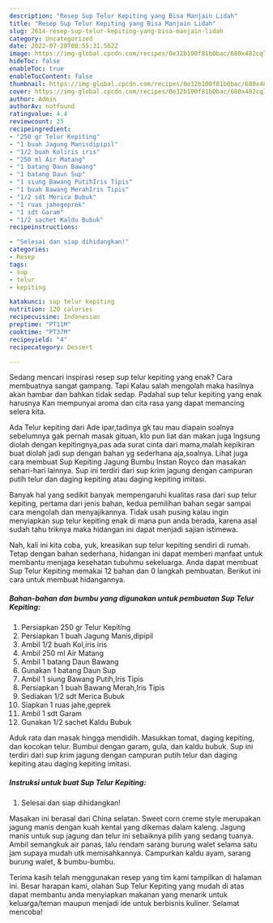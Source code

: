 ```yaml
---
description: "Resep Sup Telur Kepiting yang Bisa Manjain Lidah"
title: "Resep Sup Telur Kepiting yang Bisa Manjain Lidah"
slug: 2614-resep-sup-telur-kepiting-yang-bisa-manjain-lidah
category: Uncategorized
date: 2022-07-20T08:55:31.562Z
image: https://img-global.cpcdn.com/recipes/0e32b100f81b0bac/680x482cq70/sup-telur-kepiting-foto-resep-utama.jpg
hideToc: false
enableToc: true
enableTocContent: false
thumbnail: https://img-global.cpcdn.com/recipes/0e32b100f81b0bac/680x482cq70/sup-telur-kepiting-foto-resep-utama.jpg
cover: https://img-global.cpcdn.com/recipes/0e32b100f81b0bac/680x482cq70/sup-telur-kepiting-foto-resep-utama.jpg
author: Admin
authorAv: notfound
ratingvalue: 4.4
reviewcount: 25
recipeingredient:
- "250 gr Telur Kepiting"
- "1 buah Jagung Manisdipipil"
- "1/2 buah Koliris iris"
- "250 ml Air Matang"
- "1 batang Daun Bawang"
- "1 batang Daun Sup"
- "1 siung Bawang PutihIris Tipis"
- "1 buah Bawang MerahIris Tipis"
- "1/2 sdt Merica Bubuk"
- "1 ruas jahegeprek"
- "1 sdt Garam"
- "1/2 sachet Kaldu Bubuk"
recipeinstructions:

- "Selesai dan siap dihidangkan!"
categories:
- Resep
tags:
- sup
- telur
- kepiting

katakunci: sup telur kepiting 
nutrition: 120 calories
recipecuisine: Indonesian
preptime: "PT11M"
cooktime: "PT37M"
recipeyield: "4"
recipecategory: Dessert

---
```



Sedang mencari inspirasi resep sup telur kepiting yang enak? Cara membuatnya sangat gampang. Tapi Kalau salah mengolah maka hasilnya akan hambar dan bahkan tidak sedap. Padahal sup telur kepiting yang enak harusnya Kan mempunyai aroma dan cita rasa yang dapat memancing selera kita.


Ada Telur kepiting dari Ade ipar,tadinya gk tau mau diapain soalnya sebelumnya gak pernah masak gituan, klo pun liat dan makan juga lngsung diolah dengan kepitingnya,pas ada surat cinta dari mama,malah kepikiran buat diolah jadi sup dengan bahan yg sederhana aja,soalnya. Lihat juga cara membuat Sup Kepiting Jagung Bumbu Instan Royco dan masakan sehari-hari lainnya. Sup ini terdiri dari sup krim jagung dengan campuran putih telur dan daging kepiting atau daging kepiting imitasi.

Banyak hal yang sedikit banyak mempengaruhi kualitas rasa dari sup telur kepiting, pertama dari jenis bahan, kedua pemilihan bahan segar sampai cara mengolah dan menyajikannya. Tidak usah pusing kalau ingin menyiapkan sup telur kepiting enak di mana pun anda berada, karena asal sudah tahu triknya maka hidangan ini dapat menjadi sajian istimewa.


Nah, kali ini kita coba, yuk, kreasikan sup telur kepiting sendiri di rumah. Tetap dengan bahan sederhana, hidangan ini dapat memberi manfaat untuk membantu menjaga kesehatan tubuhmu sekeluarga. Anda dapat membuat Sup Telur Kepiting memakai 12 bahan dan 0 langkah pembuatan. Berikut ini cara untuk membuat hidangannya.

<!--inarticleads1-->

##### Bahan-bahan dan bumbu yang digunakan untuk pembuatan Sup Telur Kepiting:

1. Persiapkan 250 gr Telur Kepiting
1. Persiapkan 1 buah Jagung Manis,dipipil
1. Ambil 1/2 buah Kol,iris iris
1. Ambil 250 ml Air Matang
1. Ambil 1 batang Daun Bawang
1. Gunakan 1 batang Daun Sup
1. Ambil 1 siung Bawang Putih,Iris Tipis
1. Persiapkan 1 buah Bawang Merah,Iris Tipis
1. Sediakan 1/2 sdt Merica Bubuk
1. Siapkan 1 ruas jahe,geprek
1. Ambil 1 sdt Garam
1. Gunakan 1/2 sachet Kaldu Bubuk


Aduk rata dan masak hingga mendidih. Masukkan tomat, daging kepiting, dan kocokan telur. Bumbui dengan garam, gula, dan kaldu bubuk. Sup ini terdiri dari sup krim jagung dengan campuran putih telur dan daging kepiting atau daging kepiting imitasi. 

<!--inarticleads2-->

##### Instruksi untuk buat Sup Telur Kepiting:


1. Selesai dan siap dihidangkan!

Masakan ini berasal dari China selatan. Sweet corn creme style merupakan jagung manis dengan kuah kental yang dikemas dalam kaleng. Jagung manis untuk sup jagung dan telur ini sebaiknya pilih yang sedang tuanya. Ambil semangkuk air panas, lalu rendam sarang burung walet selama satu jam supaya mudah utk memisahkannya. Campurkan kaldu ayam, sarang burung walet, &amp; bumbu-bumbu. 

Terima kasih telah menggunakan resep yang tim kami tampilkan di halaman ini. Besar harapan kami, olahan Sup Telur Kepiting yang mudah di atas dapat membantu anda menyiapkan makanan yang menarik untuk keluarga/teman maupun menjadi ide untuk berbisnis kuliner. Selamat mencoba!
